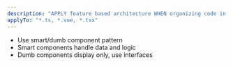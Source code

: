 ```yaml
---
description: "APPLY feature based architecture WHEN organizing code in frontend"
applyTo: "*.ts, *.vue, *.tsx"
---
```


- Use smart/dumb component pattern
- Smart components handle data and logic
- Dumb components display only, use interfaces
